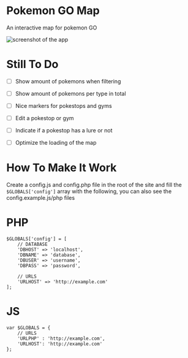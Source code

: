 # Pokemon GO Map
An interactive map for pokemon GO

![screenshot of the app](https://raw.githubusercontent.com/e11en/pokemon-go-map/master/screenshot.png)

Still To Do
===
- [ ] Show amount of pokemons when filtering
- [ ] Show amount of pokemons per type in total
- [ ] Nice markers for pokestops and gyms
- [ ] Edit a pokestop or gym
- [ ] Indicate if a pokestop has a lure or not
- [ ] Optimize the loading of the map


How To Make It Work
===
Create a config.js and config.php file in the root of the site and fill the ```$GLOBALS['config']``` array with the following, you
can also see the config.example.js/php files

PHP
====
```
$GLOBALS['config'] = [
    // DATABASE
    'DBHOST' => 'localhost',
    'DBNAME' => 'database',
    'DBUSER' => 'username',
    'DBPASS' => 'password',

    // URLS
    'URLHOST' => 'http://example.com'
];

```

JS
====
```
var $GLOBALS = {
    // URLS
    'URLPHP' : 'http://example.com',
    'URLHOST': 'http://example.com'
};


```